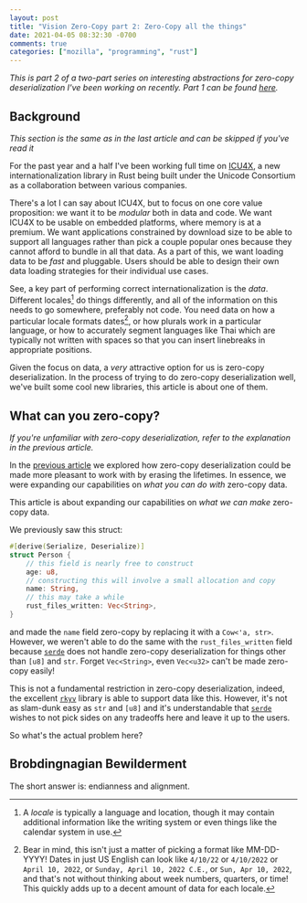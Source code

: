 ```yaml
---
layout: post
title: "Vision Zero-Copy part 2: Zero-Copy all the things"
date: 2021-04-05 08:32:30 -0700
comments: true
categories: ["mozilla", "programming", "rust"]
---
```



_This is part 2 of a two-part series on interesting abstractions for zero-copy deserialization I've been working on recently. Part 1 can be found [here][part 1]._


## Background

_This section is the same as in the last article and can be skipped if you've read it_

For the past year and a half I've been working full time on [ICU4X], a new internationalization library in Rust being built under the Unicode Consortium as a collaboration between various companies.

There's a lot I can say about ICU4X, but to focus on one core value proposition: we want it to be _modular_ both in data and code. We want ICU4X to be usable on embedded platforms, where memory is at a premium. We want applications constrained by download size to be able to support all languages rather than pick a couple popular ones because they cannot afford to bundle in all that data. As a part of this, we want loading data to be _fast_ and pluggable. Users should be able to design their own data loading strategies for their individual use cases.

See, a key part of performing correct internationalization is the _data_. Different locales[^1] do things differently, and all of the information on this needs to go somewhere, preferably not code. You need data on how a particular locale formats dates[^2], or how plurals work in a particular language, or how to accurately segment languages like Thai which are typically not written with spaces so that you can insert linebreaks in appropriate positions.

Given the focus on data, a _very_ attractive option for us is zero-copy deserialization. In the process of trying to do zero-copy deserialization well, we've built some cool new libraries, this article is about one of them.


## What can you zero-copy?

_If you're unfamiliar with zero-copy deserialization, refer to the explanation in the previous article._


In the [previous article][part 1] we explored how zero-copy deserialization could be made more pleasant to work with by erasing the lifetimes. In essence, we were expanding our capabilities on _what you can do with_ zero-copy data.

This article is about expanding our capabilities on _what we can make_ zero-copy data.

We previously saw this struct:

```rust
#[derive(Serialize, Deserialize)]
struct Person {
    // this field is nearly free to construct
    age: u8,
    // constructing this will involve a small allocation and copy
    name: String,
    // this may take a while
    rust_files_written: Vec<String>,
}
```

and made the `name` field zero-copy by replacing it with a `Cow<'a, str>`. However, we weren't able to do the same with the `rust_files_written` field because [`serde`] does not handle zero-copy deserialization for things other than `[u8]` and `str`. Forget `Vec<String>`, even `Vec<u32>` can't be made zero-copy easily!


This is not a fundamental restriction in zero-copy deserialization, indeed, the excellent [`rkyv`] library is able to support data like this. However, it's not as slam-dunk easy as `str` and `[u8]` and it's understandable that [`serde`] wishes to not pick sides on any tradeoffs here and leave it up to the users.


So what's the actual problem here?

## Brobdingnagian Bewilderment

The short answer is: endianness and alignment.



 [part 1]: @@@
 [ICU4X]: https://github.com/unicode-org/icu4x
 [`serde`]: https://docs.rs/serde
 [`rkyv`]: https://docs.rs/rkyv
 


 [^1]: A _locale_ is typically a language and location, though it may contain additional information like the writing system or even things like the calendar system in use.
 [^2]: Bear in mind, this isn't just a matter of picking a format like MM-DD-YYYY! Dates in just US English can look like `4/10/22` or `4/10/2022` or `April 10, 2022`, or `Sunday, April 10, 2022 C.E.`, or `Sun, Apr 10, 2022`, and that's not without thinking about week numbers, quarters, or time! This quickly adds up to a decent amount of data for each locale.
